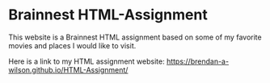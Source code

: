 # Brainnest HTML-Assignment

This website is a Brainnest HTML assignment based on some of my favorite movies and places I would like to visit.

Here is a link to my HTML assignment website: https://brendan-a-wilson.github.io/HTML-Assignment/
